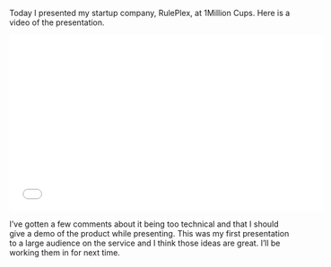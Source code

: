 
Today I presented my startup company, RulePlex, at 1Million Cups. Here is a video of the presentation.

<iframe allowfullscreen="" frameborder="0" height="315" src="//www.youtube.com/embed/CO2FghARXqY" width="560"></iframe>

I’ve gotten a few comments about it being too technical and that I should give a demo of the product while presenting. This was my first presentation to a large audience on the service and I think those ideas are great. I’ll be working them in for next time.


